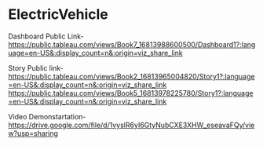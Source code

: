 # ElectricVehicle


Dashboard Public Link-https://public.tableau.com/views/Book7_16813988600500/Dashboard1?:language=en-US&:display_count=n&:origin=viz_share_link

Story Public link-https://public.tableau.com/views/Book2_16813965004820/Story1?:language=en-US&:display_count=n&:origin=viz_share_link https://public.tableau.com/views/Book5_16813978225780/Story1?:language=en-US&:display_count=n&:origin=viz_share_link

Video Demonstartation-https://drive.google.com/file/d/1vyslR6yI6GtyNubCXE3XHW_eseavaFQy/view?usp=sharing
